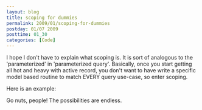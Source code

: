 ```yaml
---
layout: blog
title: scoping for dummies
permalink: 2009/01/scoping-for-dummies
postday: 01/07 2009
posttime: 01_30
categories: [Code]
---
```


<p>I hope I don&#039;t have to explain what scoping is. It is sort of analogous to the &#039;parameterized&#039; in &#039;parameterized query&#039;. Basically, once you start getting all hot and heavy with active record, you don&#039;t want to have write a specific model based routine to match EVERY query use-case, so enter scoping.</p>
<p>Here is an example:</p>

<script src="https://gist.github.com/860903.js?file=scoping_sample.rb"></script>

<p>Go nuts, people! The possibilities are endless.</p>
